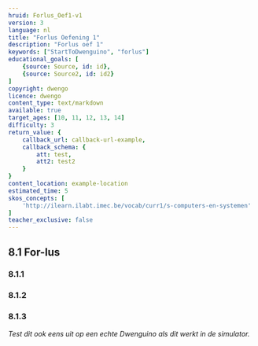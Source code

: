 ```yaml
---
hruid: Forlus_Oef1-v1
version: 3
language: nl
title: "Forlus Oefening 1"
description: "Forlus oef 1"
keywords: ["StartToDwenguino", "forlus"]
educational_goals: [
    {source: Source, id: id}, 
    {source: Source2, id: id2}
]
copyright: dwengo
licence: dwengo
content_type: text/markdown
available: true
target_ages: [10, 11, 12, 13, 14]
difficulty: 3
return_value: {
    callback_url: callback-url-example,
    callback_schema: {
        att: test,
        att2: test2
    }
}
content_location: example-location
estimated_time: 5
skos_concepts: [
    'http://ilearn.ilabt.imec.be/vocab/curr1/s-computers-en-systemen'
]
teacher_exclusive: false
---
```

## 8.1 For-lus

### 8.1.1




### 8.1.2




### 8.1.3



*Test dit ook eens uit op een echte Dwenguino als dit werkt in de simulator.*